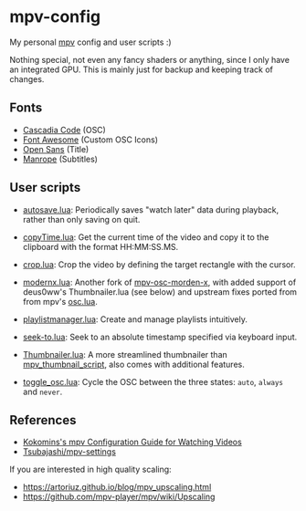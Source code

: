 # mpv-config

My personal [mpv](https://github.com/mpv-player/mpv/) config and user scripts :)

Nothing special, not even any fancy shaders or anything,
since I only have an integrated GPU.
This is mainly just for backup and keeping track of changes.

## Fonts

- [Cascadia Code](https://github.com/microsoft/cascadia-code) (OSC)
- [Font Awesome](https://fontawesome.com/v5.15/how-to-use/on-the-desktop/setup/getting-started) (Custom OSC Icons)
- [Open Sans](https://fonts.google.com/specimen/Open+Sans) (Title)
- [Manrope](https://github.com/sharanda/manrope) (Subtitles)

## User scripts

- [autosave.lua](https://gist.github.com/CyberShadow/2f71a97fb85ed42146f6d9f522bc34ef):
  Periodically saves "watch later" data during playback,
  rather than only saving on quit.

- [copyTime.lua](https://github.com/Arieleg/mpv-copyTime):
  Get the current time of the video and
  copy it to the clipboard with the format HH:MM:SS.MS.

- [crop.lua](https://github.com/occivink/mpv-scripts#croplua):
  Crop the video by defining the target rectangle with the cursor.

- [modernx.lua](https://github.com/dexeonify/mpv-config/blob/main/scripts/modernx.lua):
  Another fork of [mpv-osc-morden-x](https://github.com/cyl0/mpv-osc-morden-x),
  with added support of deus0ww's Thumbnailer.lua (see below) and upstream fixes
  ported from from mpv's [osc.lua](https://github.com/mpv-player/mpv/blob/master/player/lua/osc.lua).

- [playlistmanager.lua](https://github.com/jonniek/mpv-playlistmanager):
  Create and manage playlists intuitively.

- [seek-to.lua](https://github.com/occivink/mpv-scripts#seek-tolua):
  Seek to an absolute timestamp specified via keyboard input.

- [Thumbnailer.lua](https://github.com/deus0ww/mpv-conf):
  A more streamlined thumbnailer than [mpv_thumbnail_script](https://github.com/TheAMM/mpv_thumbnail_script),
  also comes with additional features.

- [toggle_osc.lua](https://www.reddit.com/r/mpv/comments/ib0bo9/comment/g1v12ku):
  Cycle the OSC between the three states: `auto`, `always` and `never`.

## References

- [Kokomins's mpv Configuration Guide for Watching Videos](https://kokomins.wordpress.com/2019/10/14/mpv-config-guide/)
- [Tsubajashi/mpv-settings](https://github.com/Tsubajashi/mpv-settings/)

If you are interested in high quality scaling:

- <https://artoriuz.github.io/blog/mpv_upscaling.html>
- <https://github.com/mpv-player/mpv/wiki/Upscaling>
